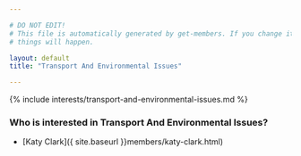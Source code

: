 ```yaml
---

# DO NOT EDIT!
# This file is automatically generated by get-members. If you change it, bad
# things will happen.

layout: default
title: "Transport And Environmental Issues"

---
```


{% include interests/transport-and-environmental-issues.md %}

### Who is interested in Transport And Environmental Issues?


* [Katy Clark]({ site.baseurl }}members/katy-clark.html)

